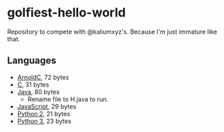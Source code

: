 # golfiest-hello-world
Repository to compete with @kaliumxyz's. Because I'm just immature like that.

## Languages
- [ArnoldC](https://github.com/totallyhuman/golfiest-hello-world/blob/master/ArnoldC.arnoldc), 72 bytes
- [C](https://github.com/totallyhuman/golfiest-hello-world/blob/master/C.c), 31 bytes
- [Java](https://github.com/totallyhuman/golfiest-hello-world/blob/master/Java.java), 80 bytes
    - Rename file to H.java to run.
- [JavaScript](https://github.com/totallyhuman/golfiest-hello-world/blob/master/JavaScript.js), 29 bytes
- [Python 2](https://github.com/totallyhuman/golfiest-hello-world/blob/master/Python2.py), 21 bytes
- [Python 3](https://github.com/totallyhuman/golfiest-hello-world/blob/master/Python3.py), 23 bytes
